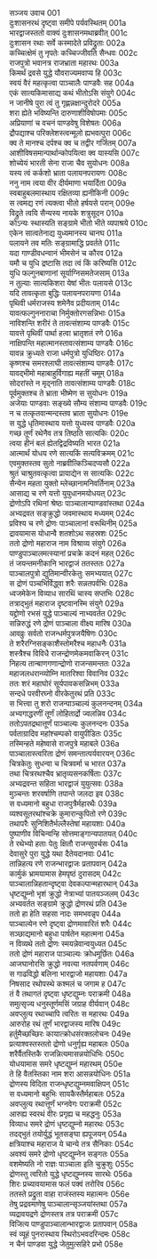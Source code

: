 सञ्जय उवाच	001  
दुःशासनरथं दृष्ट्वा समीपे पर्यवस्थितम्	001a  
भारद्वाजस्ततो वाक्यं दुःशासनमथाब्रवीत्	001c  
दुःशासन रथाः सर्वे कस्मादेते प्रविद्रुताः	002a  
कच्चित्क्षेमं तु नृपतेः कच्चिज्जीवति सैन्धवः	002c  
राजपुत्रो भवानत्र राजभ्राता महारथः	003a  
किमर्थं द्रवसे युद्धे यौवराज्यमवाप्य हि	003c  
स्वयं वैरं महत्कृत्वा पाञ्चालैः पाण्डवैः सह	004a  
एकं सात्यकिमासाद्य कथं भीतोऽसि संयुगे	004c  
न जानीषे पुरा त्वं तु गृह्णन्नक्षान्दुरोदरे	005a  
शरा ह्येते भविष्यन्ति दारुणाशीविषोपमाः	005c  
अप्रियाणां च वचनं पाण्डवेषु विशेषतः	006a  
द्रौपद्याश्च परिक्लेशस्त्वन्मूलो ह्यभवत्पुरा	006c  
क्व ते मानश्च दर्पश्च क्व च तद्वीर गर्जितम्	007a  
आशीविषसमान्पार्थान्कोपयित्वा क्व यास्यसि	007c  
शोच्येयं भारती सेना राजा चैव सुयोधनः	008a  
यस्य त्वं कर्कशो भ्राता पलायनपरायणः	008c  
ननु नाम त्वया वीर दीर्यमाणा भयार्दिता	009a  
स्वबाहुबलमास्थाय रक्षितव्या ह्यनीकिनी	009c  
स त्वमद्य रणं त्यक्त्वा भीतो हर्षयसे परान्	009e  
विद्रुते त्वयि सैन्यस्य नायके शत्रुसूदन	010a  
कोऽन्यः स्थास्यति सङ्ग्रामे भीतो भीते व्यपाश्रये	010c  
एकेन सात्वतेनाद्य युध्यमानस्य चानघ	011a  
पलायने तव मतिः सङ्ग्रामाद्धि प्रवर्तते	011c  
यदा गाण्डीवधन्वानं भीमसेनं च कौरव	012a  
यमौ च युधि द्रष्टासि तदा त्वं किं करिष्यसि	012c  
युधि फल्गुनबाणानां सूर्याग्निसमतेजसाम्	013a  
न तुल्याः सात्यकिशरा येषां भीतः पलायसे	013c  
यदि तावत्कृता बुद्धिः पलायनपरायणा	014a  
पृथिवी धर्मराजस्य शमेनैव प्रदीयताम्	014c  
यावत्फल्गुननाराचा निर्मुक्तोरगसन्निभाः	015a  
नाविशन्ति शरीरं ते तावत्संशाम्य पाण्डवैः	015c  
यावत्ते पृथिवीं पार्था हत्वा भ्रातृशतं रणे	016a  
नाक्षिपन्ति महात्मानस्तावत्संशाम्य पाण्डवैः	016c  
यावन्न क्रुध्यते राजा धर्मपुत्रो युधिष्ठिरः	017a  
कृष्णश्च समरश्लाघी तावत्संशाम्य पाण्डवैः	017c  
यावद्भीमो महाबाहुर्विगाह्य महतीं चमूम्	018a  
सोदरांस्ते न मृद्नाति तावत्संशाम्य पाण्डवैः	018c  
पूर्वमुक्तश्च ते भ्राता भीष्मेण स सुयोधनः	019a  
अजेयाः पाण्डवाः सङ्ख्ये सौम्य संशाम्य पाण्डवैः	019c  
न च तत्कृतवान्मन्दस्तव भ्राता सुयोधनः	019e  
स युद्धे धृतिमास्थाय यत्तो युध्यस्व पाण्डवैः	020a  
गच्छ तूर्णं रथेनैव तत्र तिष्ठति सात्यकिः	020c  
त्वया हीनं बलं ह्येतद्विद्रविष्यति भारत	021a  
आत्मार्थं योधय रणे सात्यकिं सत्यविक्रमम्	021c  
एवमुक्तस्तव सुतो नाब्रवीत्किञ्चिदप्यसौ	022a  
श्रुतं चाश्रुतवत्कृत्वा प्रायाद्येन स सात्यकिः	022c  
सैन्येन महता युक्तो म्लेच्छानामनिवर्तिनाम्	023a  
आसाद्य च रणे यत्तो युयुधानमयोधयत्	023c  
द्रोणोऽपि रथिनां श्रेष्ठः पाञ्चालान्पाण्डवांस्तथा	024a  
अभ्यद्रवत सङ्क्रुद्धो जवमास्थाय मध्यमम्	024c  
प्रविश्य च रणे द्रोणः पाञ्चालानां वरूथिनीम्	025a  
द्रावयामास योधान्वै शतशोऽथ सहस्रशः	025c  
ततो द्रोणो महाराज नाम विश्राव्य संयुगे	026a  
पाण्डुपाञ्चालमत्स्यानां प्रचक्रे कदनं महत्	026c  
तं जयन्तमनीकानि भारद्वाजं ततस्ततः	027a  
पाञ्चालपुत्रो द्युतिमान्वीरकेतुः समभ्ययात्	027c  
स द्रोणं पञ्चभिर्विद्ध्वा शरैः सन्नतपर्वभिः	028a  
ध्वजमेकेन विव्याध सारथिं चास्य सप्तभिः	028c  
तत्राद्भुतं महाराज दृष्टवानस्मि संयुगे	029a  
यद्द्रोणो रभसं युद्धे पाञ्चाल्यं नाभ्यवर्तत	029c  
सन्निरुद्धं रणे द्रोणं पाञ्चाला वीक्ष्य मारिष	030a  
आवव्रुः सर्वतो राजन्धर्मपुत्रजयैषिणः	030c  
ते शरैरग्निसङ्काशैस्तोमरैश्च महाधनैः	031a  
शस्त्रैश्च विविधै राजन्द्रोणमेकमवाकिरन्	031c  
निहत्य तान्बाणगणान्द्रोणो राजन्समन्ततः	032a  
महाजलधरान्व्योम्नि मातरिश्वा विवानिव	032c  
ततः शरं महाघोरं सूर्यपावकसन्निभम्	033a  
सन्दधे परवीरघ्नो वीरकेतुरथं प्रति	033c  
स भित्त्वा तु शरो राजन्पाञ्चाल्यं कुलनन्दनम्	034a  
अभ्यगाद्धरणीं तूर्णं लोहितार्द्रो ज्वलन्निव	034c  
ततोऽपतद्रथात्तूर्णं पाञ्चाल्यः कुलनन्दनः	035a  
पर्वताग्रादिव महांश्चम्पको वायुपीडितः	035c  
तस्मिन्हते महेष्वासे राजपुत्रे महाबले	036a  
पाञ्चालास्त्वरिता द्रोणं समन्तात्पर्यवारयन्	036c  
चित्रकेतुः सुधन्वा च चित्रवर्मा च भारत	037a  
तथा चित्ररथश्चैव भ्रातृव्यसनकर्षिताः	037c  
अभ्यद्रवन्त सहिता भारद्वाजं युयुत्सवः	038a  
मुञ्चन्तः शरवर्षाणि तपान्ते जलदा इव	038c  
स वध्यमानो बहुधा राजपुत्रैर्महारथैः	039a  
व्यश्वसूतरथांश्चक्रे कुमारान्कुपितो रणे	039c  
तथापरैः सुनिशितैर्भल्लैस्तेषां महायशाः	040a  
पुष्पाणीव विचिन्वन्हि सोत्तमाङ्गान्यपातयत्	040c  
ते रथेभ्यो हताः पेतुः क्षितौ राजन्सुवर्चसः	041a  
देवासुरे पुरा युद्धे यथा दैतेयदानवाः	041c  
तान्निहत्य रणे राजन्भारद्वाजः प्रतापवान्	042a  
कार्मुकं भ्रामयामास हेमपृष्ठं दुरासदम्	042c  
पाञ्चालान्निहतान्दृष्ट्वा देवकल्पान्महारथान्	043a  
धृष्टद्युम्नो भृशं क्रुद्धो नेत्राभ्यां पातयञ्जलम्	043c  
अभ्यवर्तत सङ्ग्रामे क्रुद्धो द्रोणरथं प्रति	043e  
ततो हा हेति सहसा नादः समभवन्नृप	044a  
पाञ्चाल्येन रणे दृष्ट्वा द्रोणमावारितं शरैः	044c  
सञ्छाद्यमानो बहुधा पार्षतेन महात्मना	045a  
न विव्यथे ततो द्रोणः स्मयन्नेवान्वयुध्यत	045c  
ततो द्रोणं महाराज पाञ्चाल्यः क्रोधमूर्छितः	046a  
आजघानोरसि क्रुद्धो नवत्या नतपर्वणाम्	046c  
स गाढविद्धो बलिना भारद्वाजो महायशाः	047a  
निषसाद रथोपस्थे कश्मलं च जगाम ह	047c  
तं वै तथागतं दृष्ट्वा धृष्टद्युम्नः पराक्रमी	048a  
समुत्सृज्य धनुस्तूर्णमसिं जग्राह वीर्यवान्	048c  
अवप्लुत्य रथाच्चापि त्वरितः स महारथः	049a  
आरुरोह रथं तूर्णं भारद्वाजस्य मारिष	049c  
हर्तुमैच्छच्छिरः कायात्क्रोधसंरक्तलोचनः	049e  
प्रत्याश्वस्तस्ततो द्रोणो धनुर्गृह्य महाबलः	050a  
शरैर्वैतस्तिकै राजन्नित्यमासन्नयोधिभिः	050c  
योधयामास समरे धृष्टद्युम्नं महारथम्	050e  
ते हि वैतस्तिका नाम शरा आसन्नयोधिनः	051a  
द्रोणस्य विदिता राजन्धृष्टद्युम्नमवाक्षिपन्	051c  
स वध्यमानो बहुभिः सायकैस्तैर्महाबलः	052a  
अवप्लुत्य रथात्तूर्णं भग्नवेगः पराक्रमी	052c  
आरुह्य स्वरथं वीरः प्रगृह्य च महद्धनुः	053a  
विव्याध समरे द्रोणं धृष्टद्युम्नो महारथः	053c  
तदद्भुतं तयोर्युद्धं भूतसङ्घा ह्यपूजयन्	054a  
क्षत्रियाश्च महाराज ये चान्ये तत्र सैनिकाः	054c  
अवश्यं समरे द्रोणो धृष्टद्युम्नेन सङ्गतः	055a  
वशमेष्यति नो राज्ञः पाञ्चाला इति चुक्रुशुः	055c  
द्रोणस्तु त्वरितो युद्धे धृष्टद्युम्नस्य सारथेः	056a  
शिरः प्रच्यावयामास फलं पक्वं तरोरिव	056c  
ततस्ते प्रद्रुता वाहा राजंस्तस्य महात्मनः	056e  
तेषु प्रद्रवमाणेषु पाञ्चालान्सृञ्जयांस्तथा	057a  
व्यद्रावयद्रणे द्रोणस्तत्र तत्र पराक्रमी	057c  
विजित्य पाण्डुपाञ्चालान्भारद्वाजः प्रतापवान्	058a  
स्वं व्यूहं पुनरास्थाय स्थिरोऽभवदरिन्दमः	058c  
न चैनं पाण्डवा युद्धे जेतुमुत्सहिरे प्रभो	058e  
